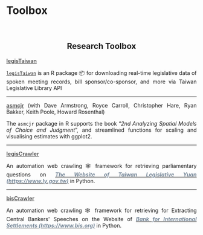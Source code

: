# Toolbox


<br/>


<div style="text-align: center">

## Research Toolbox 


<div style="text-align: justify">


**[<span style="color:#5a5a5a">**legisTaiwan**</span>](https://github.com/davidycliao/legisTaiwan)** 

[`legisTaiwan`](https://davidycliao.github.io/legisTaiwan/) is an R package 📦 for downloading real-time legislative data of spoken meeting records, bill sponsor/co-sponsor, and more via Taiwan Legislative Library API

</div>

----

</div>

<div style="text-align: justify">

**[<span style="color:#5a5a5a">**asmcjr**</span>](https://uniofessex.github.io/asmcjr/)** (with Dave Armstrong, Royce Carroll, Christopher Hare, Ryan Bakker, Keith Poole, Howard Rosenthal)

The `asmcjr` package in R supports the book “_2nd Analyzing Spatial Models of Choice and Judgment_”, and streamlined functions for scaling and visualising estimates with ggplot2. 

</div>

----

<div style="text-align: justify">

**[<span style="color:#5a5a5a">**legisCrawler**</span>](https://davidycliao.github.io/legisCrawler/)**

An automation web crawling 🕸️ framework for retrieving parliamentary questions on  [<span style="color:#778899">***The Website of Taiwan Legislative Yuan (https://www.ly.gov.tw)***</span>](https://lis.ly.gov.tw/) in Python.
 
----

<div style="text-align: justify">


**[<span style="color:#5a5a5a">**bisCrawler**</span>](https://github.com/davidycliao/bisCrawler)**

An automation web crawling 🕸️ framework for retrieving for Extracting Central Bankers' Speeches on the Website of [<span style="color:#778899">***Bank for International Settlements (https://www.bis.org)***</span>](https://www.bis.org) in Python.


<br/><br/>

